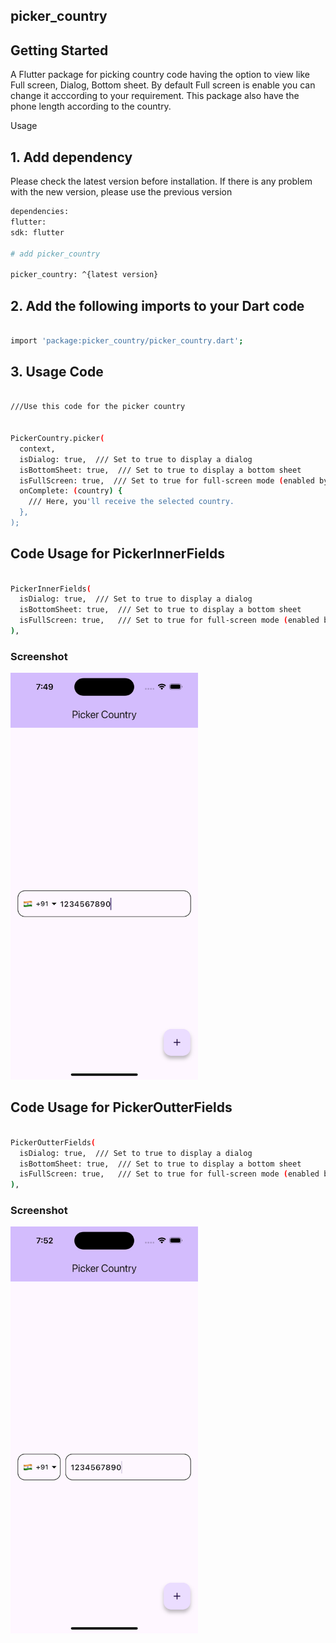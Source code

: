 ## picker_country

## Getting Started

A Flutter package for picking country code having the option to view like Full screen, Dialog, Bottom sheet. By default Full screen is enable you can change it acccording to your requirement. This package also have the phone length according to the country.

Usage

## 1. Add dependency

Please check the latest version before installation. If there is any problem with the new version, please use the previous version

```bash
dependencies:
flutter:
sdk: flutter

# add picker_country

picker_country: ^{latest version}

```

## 2. Add the following imports to your Dart code

```bash

import 'package:picker_country/picker_country.dart';

```

## 3. Usage Code

```bash

///Use this code for the picker country


PickerCountry.picker(
  context,
  isDialog: true,  /// Set to true to display a dialog
  isBottomSheet: true,  /// Set to true to display a bottom sheet
  isFullScreen: true,  /// Set to true for full-screen mode (enabled by default)
  onComplete: (country) {
    /// Here, you'll receive the selected country.
  },
);

```

## Code Usage for PickerInnerFields

```bash

PickerInnerFields(
  isDialog: true,  /// Set to true to display a dialog
  isBottomSheet: true,  /// Set to true to display a bottom sheet
  isFullScreen: true,   /// Set to true for full-screen mode (enabled by default)
),

```

### Screenshot

<img src="lib/assets/flutter_01.png" alt="PickerInnerFields" width="300"/>

## Code Usage for PickerOutterFields

```bash

PickerOutterFields(
  isDialog: true,  /// Set to true to display a dialog
  isBottomSheet: true,  /// Set to true to display a bottom sheet
  isFullScreen: true,   /// Set to true for full-screen mode (enabled by default)
),

```

### Screenshot

<img src="lib/assets/flutter_02.png" alt="Home Screen" width="300"/>
